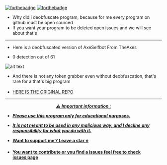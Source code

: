 [![forthebadge](https://forthebadge.com/images/badges/made-with-python.svg)](https://forthebadge.com)
[![forthebadge](https://forthebadge.com/images/badges/built-with-love.svg)](https://forthebadge.com)

* Why did i deobfuscate program, because for me every program on github must be open sourced
* If you want your program to be deleted open issues and we will see about that's
---
* Here is a deobfuscated version of AxeSelfbot From TheAxes


* 0 detection out of 61

![alt text](https://cdn.discordapp.com/attachments/807697483635359774/1058428321823723530/image.png)


* And there is not any token grabber even without deobfuscation, that's rare for a that's big program
<br><br>
* <a href="https://github.com/TheAxes/AxeSelfbot">HERE IS THE ORIGINAL REPO
-----

<p align="center"><strong><i>⚠️ Important information :</i></strong</p>

* ***Please use this program only for educational purposes.***
* ***It is not meant to be used in any malicious way, and I decline any responsibility for what you do with it.***

* Want to support me ? Leave a star ⭐ 
* You want to contribute or you find a issues feel free to check <br/>[issues page](https://github.com/TheCuteOwl/Satan-Stealer-Decompilator/issues)
